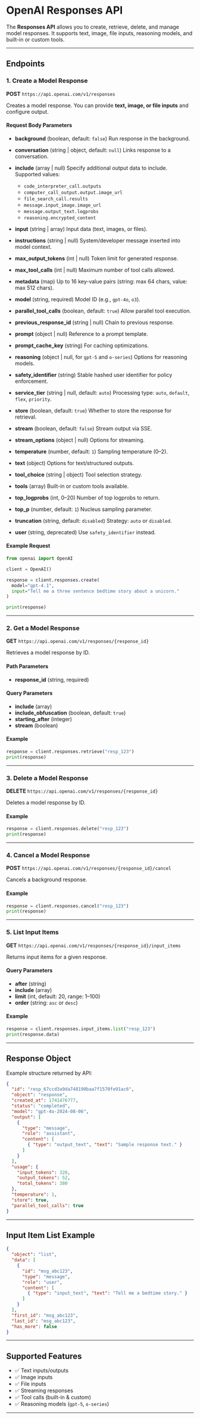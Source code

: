 # OpenAI Responses API

The **Responses API** allows you to create, retrieve, delete, and manage model responses.
It supports text, image, file inputs, reasoning models, and built-in or custom tools.

---

## Endpoints

### 1. Create a Model Response

**POST**
`https://api.openai.com/v1/responses`

Creates a model response. You can provide **text, image, or file inputs** and configure output.

#### Request Body Parameters

* **background** (boolean, default: `false`)
  Run response in the background.
* **conversation** (string | object, default: `null`)
  Links response to a conversation.
* **include** (array | null)
  Specify additional output data to include. Supported values:

  * `code_interpreter_call.outputs`
  * `computer_call_output.output.image_url`
  * `file_search_call.results`
  * `message.input_image.image_url`
  * `message.output_text.logprobs`
  * `reasoning.encrypted_content`
* **input** (string | array)
  Input data (text, images, or files).
* **instructions** (string | null)
  System/developer message inserted into model context.
* **max\_output\_tokens** (int | null)
  Token limit for generated response.
* **max\_tool\_calls** (int | null)
  Maximum number of tool calls allowed.
* **metadata** (map)
  Up to 16 key-value pairs (string: max 64 chars, value: max 512 chars).
* **model** (string, required)
  Model ID (e.g., `gpt-4o`, `o3`).
* **parallel\_tool\_calls** (boolean, default: `true`)
  Allow parallel tool execution.
* **previous\_response\_id** (string | null)
  Chain to previous response.
* **prompt** (object | null)
  Reference to a prompt template.
* **prompt\_cache\_key** (string)
  For caching optimizations.
* **reasoning** (object | null, for `gpt-5` and `o-series`)
  Options for reasoning models.
* **safety\_identifier** (string)
  Stable hashed user identifier for policy enforcement.
* **service\_tier** (string | null, default: `auto`)
  Processing type: `auto`, `default`, `flex`, `priority`.
* **store** (boolean, default: `true`)
  Whether to store the response for retrieval.
* **stream** (boolean, default: `false`)
  Stream output via SSE.
* **stream\_options** (object | null)
  Options for streaming.
* **temperature** (number, default: `1`)
  Sampling temperature (0–2).
* **text** (object)
  Options for text/structured outputs.
* **tool\_choice** (string | object)
  Tool selection strategy.
* **tools** (array)
  Built-in or custom tools available.
* **top\_logprobs** (int, 0–20)
  Number of top logprobs to return.
* **top\_p** (number, default: `1`)
  Nucleus sampling parameter.
* **truncation** (string, default: `disabled`)
  Strategy: `auto` or `disabled`.
* **user** (string, deprecated)
  Use `safety_identifier` instead.

#### Example Request

```python
from openai import OpenAI

client = OpenAI()

response = client.responses.create(
  model="gpt-4.1",
  input="Tell me a three sentence bedtime story about a unicorn."
)

print(response)
```

---

### 2. Get a Model Response

**GET**
`https://api.openai.com/v1/responses/{response_id}`

Retrieves a model response by ID.

#### Path Parameters

* **response\_id** (string, required)

#### Query Parameters

* **include** (array)
* **include\_obfuscation** (boolean, default: `true`)
* **starting\_after** (integer)
* **stream** (boolean)

#### Example

```python
response = client.responses.retrieve("resp_123")
print(response)
```

---

### 3. Delete a Model Response

**DELETE**
`https://api.openai.com/v1/responses/{response_id}`

Deletes a model response by ID.

#### Example

```python
response = client.responses.delete("resp_123")
print(response)
```

---

### 4. Cancel a Model Response

**POST**
`https://api.openai.com/v1/responses/{response_id}/cancel`

Cancels a background response.

#### Example

```python
response = client.responses.cancel("resp_123")
print(response)
```

---

### 5. List Input Items

**GET**
`https://api.openai.com/v1/responses/{response_id}/input_items`

Returns input items for a given response.

#### Query Parameters

* **after** (string)
* **include** (array)
* **limit** (int, default: 20, range: 1–100)
* **order** (string: `asc` or `desc`)

#### Example

```python
response = client.responses.input_items.list("resp_123")
print(response.data)
```

---

## Response Object

Example structure returned by API:

```json
{
  "id": "resp_67ccd3a9da748190baa7f1570fe91ac6",
  "object": "response",
  "created_at": 1741476777,
  "status": "completed",
  "model": "gpt-4o-2024-08-06",
  "output": [
    {
      "type": "message",
      "role": "assistant",
      "content": [
        { "type": "output_text", "text": "Sample response text." }
      ]
    }
  ],
  "usage": {
    "input_tokens": 328,
    "output_tokens": 52,
    "total_tokens": 380
  },
  "temperature": 1,
  "store": true,
  "parallel_tool_calls": true
}
```

---

## Input Item List Example

```json
{
  "object": "list",
  "data": [
    {
      "id": "msg_abc123",
      "type": "message",
      "role": "user",
      "content": [
        { "type": "input_text", "text": "Tell me a bedtime story." }
      ]
    }
  ],
  "first_id": "msg_abc123",
  "last_id": "msg_abc123",
  "has_more": false
}
```

---

## Supported Features

* ✅ Text inputs/outputs
* ✅ Image inputs
* ✅ File inputs
* ✅ Streaming responses
* ✅ Tool calls (built-in & custom)
* ✅ Reasoning models (`gpt-5`, `o-series`)

---
